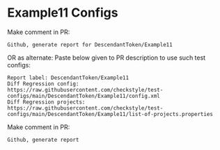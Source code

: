 # Example11 Configs
Make comment in PR:
```
Github, generate report for DescendantToken/Example11
```
OR as alternate:
Paste below given to PR description to use such test configs:
```
Report label: DescendantToken/Example11
Diff Regression config: https://raw.githubusercontent.com/checkstyle/test-configs/main/DescendantToken/Example11/config.xml
Diff Regression projects: https://raw.githubusercontent.com/checkstyle/test-configs/main/DescendantToken/Example11/list-of-projects.properties
```
Make comment in PR:
```
Github, generate report
```
